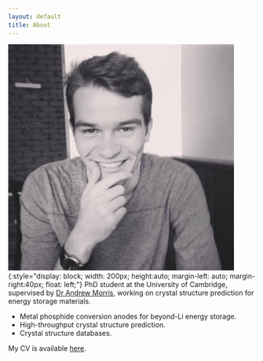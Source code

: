 ```yaml
---
layout: default
title: About
---
```


![face](./assets/me.jpeg){:style="display: block; width: 200px; height:auto; margin-left: auto; margin-right:40px; float: left;"} PhD student at the University of Cambridge, supervised by [Dr Andrew Morris](http://www.andrewjmorris.org), working on crystal structure prediction for energy storage materials.
- Metal phosphide conversion anodes for beyond-Li energy storage.
- High-throughput crystal structure prediction.
- Crystal structure databases.

My CV is available [here](http://nbviewer.jupyter.org/github/ml-evs/CV/blob/master/Matthew_Evans_CV.pdf).
